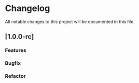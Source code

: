 # Changelog

All notable changes to this project will be documented in this file.


## [1.0.0-rc]

### <!-- 1 --> Features


### <!-- 2 --> Bugfix


### <!-- 3 --> Refactor


